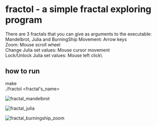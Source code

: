 # fractol - a simple fractal exploring program
There are 3 fractals that you can give as arguments to the executable: Mandelbrot, Julia and BurningShip
Movement: Arrow keys\
Zoom: Mouse scroll wheel\
Change Julia set values: Mouse cursor movement\
Lock/Unlock Julia set values: Mouse left click\

## how to run
make\
./fractol <fractal's_name>

![fractal_mandelbrot](https://github.com/reneaho/fractol/assets/22603820/41f9c7e9-1fae-4414-b454-736e4281d72f)

![fractal_julia](https://github.com/reneaho/fractol/assets/22603820/966190f8-0a11-4e37-8bcd-752ba8c10f9e)

![fractal_burningship_zoom](https://github.com/reneaho/fractol/assets/22603820/eceb5566-51cf-4ca0-ba08-397f0cebe2fa)


